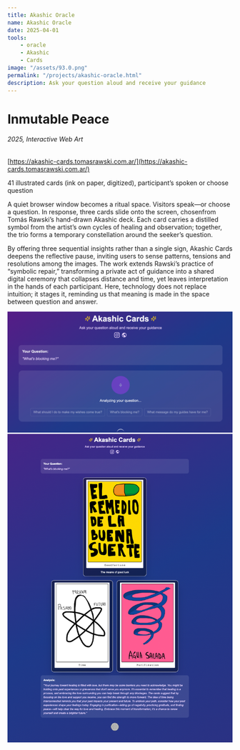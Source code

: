 ```yaml
---
title: Akashic Oracle
name: Akashic Oracle
date: 2025-04-01
tools:
    - oracle
    - Akashic
    - Cards
image: "/assets/93.0.png"
permalink: "/projects/akashic-oracle.html"
description: Ask your question aloud and receive your guidance
---
```


# Inmutable Peace

###### 2025, Interactive Web Art
[https://akashic-cards.tomasrawski.com.ar/](https://akashic-cards.tomasrawski.com.ar/)

41 illustrated cards (ink on paper, digitized), participant’s spoken or choose question

A quiet browser window becomes a ritual space. Visitors speak—or choose a question. In response, three cards slide onto the screen, chosenfrom Tomás Rawski’s hand-drawn Akashic deck. Each card carries a distilled symbol from the artist’s own cycles of healing and observation; together, the trio forms a temporary constellation around the seeker’s question.

By offering three sequential insights rather than a single sign, Akashic Cards deepens the reflective pause, inviting users to sense patterns, tensions and resolutions among the images. The work extends Rawski’s practice of “symbolic repair,” transforming a private act of guidance into a shared digital ceremony that collapses distance and time, yet leaves interpretation in the hands of each participant. Here, technology does not replace intuition; it stages it, reminding us that meaning is made in the space between question and answer.

![preview](/assets/93.1.png)
![preview](/assets/93.2.png)
